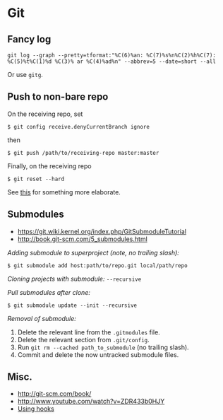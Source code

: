 # Git


## Fancy log

```
git log --graph --pretty=tformat:"%C(6)%an: %C(7)%s%n%C(2)%h%C(7): %C(5)%t%C(1)%d %C(3)% ar %C(4)%ad%n" --abbrev=5 --date=short --all
```

Or use `gitg`.



## Push to non-bare repo

On the receiving repo, set

```
$ git config receive.denyCurrentBranch ignore
```

then

```
$ git push /path/to/receiving-repo master:master
```

Finally, on the receiving repo

```
$ git reset --hard
```

See [this](https://github.com/englishtown/stash-hook-mirror/wiki/Mirror-To-Non-Bare-Remote-Repo) for something more elaborate.


## Submodules

- <https://git.wiki.kernel.org/index.php/GitSubmoduleTutorial>
- <http://book.git-scm.com/5_submodules.html>

_Adding submodule to superproject (note, no trailing slash):_

    $ git submodule add host:path/to/repo.git local/path/repo

_Cloning projects with submodule:_ `--recursive`

_Pull submodules after clone:_

    $ git submodule update --init --recursive

_Removal of submodule:_

1. Delete the relevant line from the `.gitmodules` file.
2. Delete the relevant section from `.git/config`.
3. Run `git rm --cached path_to_submodule` (no trailing slash).
4. Commit and delete the now untracked submodule files.


## Misc.

- http://git-scm.com/book/
- http://www.youtube.com/watch?v=ZDR433b0HJY
- [Using hooks](http://toroid.org/ams/git-website-howto)
